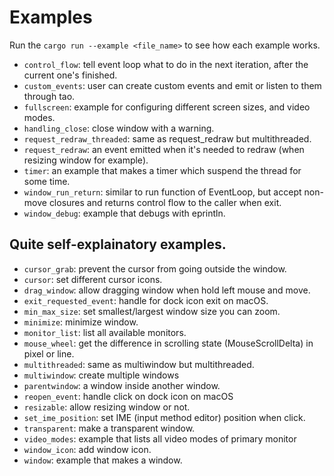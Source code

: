 # Examples

Run the `cargo run --example <file_name>` to see how each example works.

- `control_flow`: tell event loop what to do in the next iteration, after the current one's finished.
- `custom_events`: user can create custom events and emit or listen to them through tao.
- `fullscreen`: example for configuring different screen sizes, and video modes.
- `handling_close`: close window with a warning.
- `request_redraw_threaded`: same as request_redraw but multithreaded.
- `request_redraw`: an event emitted when it's needed to redraw (when resizing window for example).
- `timer`: an example that makes a timer which suspend the thread for some time.
- `window_run_return`: similar to run function of EventLoop, but accept non-move closures and returns control flow to the caller when exit.
- `window_debug`: example that debugs with eprintln.

## Quite self-explainatory examples.

- `cursor_grab`: prevent the cursor from going outside the window.
- `cursor`: set different cursor icons.
- `drag_window`: allow dragging window when hold left mouse and move.
- `exit_requested_event`: handle for dock icon exit on macOS.
- `min_max_size`: set smallest/largest window size you can zoom.
- `minimize`: minimize window.
- `monitor_list`: list all available monitors.
- `mouse_wheel`: get the difference in scrolling state (MouseScrollDelta) in pixel or line.
- `multithreaded`: same as multiwindow but multithreaded.
- `multiwindow`: create multiple windows
- `parentwindow`: a window inside another window.
- `reopen_event`: handle click on dock icon on macOS
- `resizable`: allow resizing window or not.
- `set_ime_position`: set IME (input method editor) position when click.
- `transparent`: make a transparent window.
- `video_modes`: example that lists all video modes of primary monitor
- `window_icon`: add window icon.
- `window`: example that makes a window.